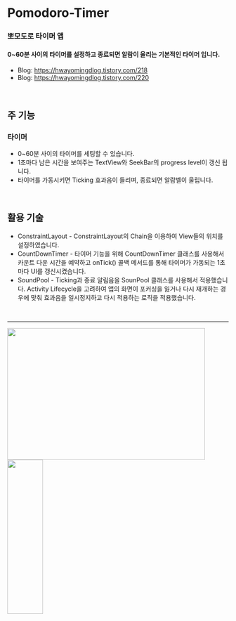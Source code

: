# Pomodoro-Timer
### 뽀모도로 타이머 앱

#### 0~60분 사이의 타이머를 설정하고 종료되면 알람이 울리는 기본적인 타이머 입니다.
* Blog: <https://hwayomingdlog.tistory.com/218>
* Blog: <https://hwayomingdlog.tistory.com/220>
</br>

## 주 기능
### 타이머
* 0~60분 사이의 타이머를 세팅할 수 있습니다.
* 1초마다 남은 시간을 보여주는 TextView와 SeekBar의 progress level이 갱신 됩니다.
* 타이머를 가동시키면 Ticking 효과음이 들리며, 종료되면 알람벨이 울립니다.
</br>

## 활용 기술
* ConstraintLayout - ConstraintLayout의 Chain을 이용하여 View들의 위치를 설정하였습니다.
* CountDownTimer - 타이머 기능을 위해 CountDownTimer 클래스를 사용해서 카운트 다운 시간을 예약하고 onTick() 콜백 메서드를 통해 타이머가 가동되는 1초마다 UI를 갱신시켰습니다. 
* SoundPool - Ticking과 종료 알림음을 SounPool 클래스를 사용해서 적용했습니다. Activity Lifecycle을 고려하여 앱의 화면이 포커싱을 잃거나 다시 재개하는 경우에 맞춰 효과음을 일시정지하고 다시 적용하는 로직을 적용했습니다.
</br>

***
<img src="/path/to/img.jpg" width="450px" height="300px" title="" alt=""></img><br/>
<img src="/path/to/img.jpg" width="40%" height="30%" title="" alt=""></img>


